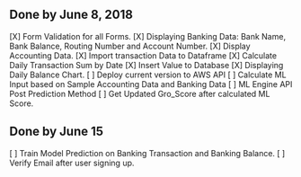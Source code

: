 ## Done by June 8, 2018

[X] Form Validation for all Forms.
[X] Displaying Banking Data: Bank Name, Bank Balance, Routing Number and Account Number.
[X] Display Accounting Data.
[X] Import transaction Data to Dataframe
[X] Calculate Daily Transaction Sum by Date
[X] Insert Value to Database
[X] Displaying Daily Balance Chart.
[ ] Deploy current version to AWS API
[ ] Calculate ML Input based on Sample Accounting Data and Banking Data
[ ] ML Engine API Post Prediction Method
[ ] Get Updated Gro_Score after calculated ML Score. 

## Done by June 15
[ ] Train Model Prediction on Banking Transaction and Banking Balance.
[ ] Verify Email after user signing up.


